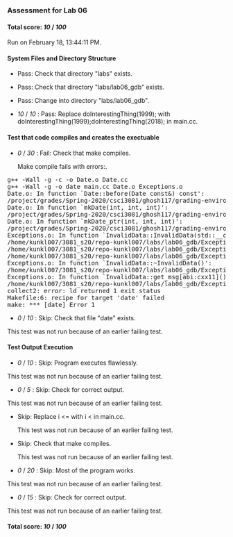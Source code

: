 ### Assessment for Lab 06

#### Total score: _10_ / _100_

Run on February 18, 13:44:11 PM.


#### System Files and Directory Structure

+ Pass: Check that directory "labs" exists.

+ Pass: Check that directory "labs/lab06_gdb" exists.

+ Pass: Change into directory "labs/lab06_gdb".

+  _10_ / _10_ : Pass: Replace doInterestingThing(1999); with doInterestingThing(1999);doInterestingThing(2018); in main.cc.




#### Test that code compiles and creates the exectuable

+  _0_ / _30_ : Fail: Check that make compiles.

    Make compile fails with errors:.
<pre>g++ -Wall -g -c -o Date.o Date.cc
g++ -Wall -g -o date main.cc Date.o Exceptions.o
Date.o: In function `Date::before(Date const&) const':
/project/grades/Spring-2020/csci3081/ghosh117/grading-environment/grading-scripts/grading/Lab_06_Assessment_section20/repo-kunkl007/labs/lab06_gdb/Date.cc:127: undefined reference to `InvalidData::InvalidData(std::string)'
Date.o: In function `mkDate(int, int, int)':
/project/grades/Spring-2020/csci3081/ghosh117/grading-environment/grading-scripts/grading/Lab_06_Assessment_section20/repo-kunkl007/labs/lab06_gdb/Date.cc:157: undefined reference to `InvalidData::InvalidData(std::string)'
Date.o: In function `mkDate_ptr(int, int, int)':
/project/grades/Spring-2020/csci3081/ghosh117/grading-environment/grading-scripts/grading/Lab_06_Assessment_section20/repo-kunkl007/labs/lab06_gdb/Date.cc:169: undefined reference to `InvalidData::InvalidData(std::string)'
Exceptions.o: In function `InvalidData::InvalidData(std::__cxx11::basic_string<char, std::char_traits<char>, std::allocator<char> >)':
/home/kunkl007/3081_s20/repo-kunkl007/labs/lab06_gdb/Exceptions.cc:17: undefined reference to `std::__cxx11::basic_string<char, std::char_traits<char>, std::allocator<char> >::basic_string()'
/home/kunkl007/3081_s20/repo-kunkl007/labs/lab06_gdb/Exceptions.cc:18: undefined reference to `std::__cxx11::basic_string<char, std::char_traits<char>, std::allocator<char> >::operator=(std::__cxx11::basic_string<char, std::char_traits<char>, std::allocator<char> > const&)'
/home/kunkl007/3081_s20/repo-kunkl007/labs/lab06_gdb/Exceptions.cc:17: undefined reference to `std::__cxx11::basic_string<char, std::char_traits<char>, std::allocator<char> >::~basic_string()'
Exceptions.o: In function `InvalidData::~InvalidData()':
/home/kunkl007/3081_s20/repo-kunkl007/labs/lab06_gdb/Exceptions.cc:21: undefined reference to `std::__cxx11::basic_string<char, std::char_traits<char>, std::allocator<char> >::~basic_string()'
Exceptions.o: In function `InvalidData::get_msg[abi:cxx11]()':
/home/kunkl007/3081_s20/repo-kunkl007/labs/lab06_gdb/Exceptions.cc:25: undefined reference to `std::__cxx11::basic_string<char, std::char_traits<char>, std::allocator<char> >::basic_string(std::__cxx11::basic_string<char, std::char_traits<char>, std::allocator<char> > const&)'
collect2: error: ld returned 1 exit status
Makefile:6: recipe for target 'date' failed
make: *** [date] Error 1
</pre>



+  _0_ / _10_ : Skip: Check that file "date" exists.

  This test was not run because of an earlier failing test.


#### Test Output Execution

+  _0_ / _10_ : Skip: Program executes flawlessly.

  This test was not run because of an earlier failing test.

+  _0_ / _5_ : Skip: Check for correct output.

  This test was not run because of an earlier failing test.

+ Skip: Replace i <= with i < in main.cc.

  This test was not run because of an earlier failing test.

+ Skip: Check that make compiles.

  This test was not run because of an earlier failing test.

+  _0_ / _20_ : Skip: Most of the program works.

  This test was not run because of an earlier failing test.

+  _0_ / _15_ : Skip: Check for correct output.

  This test was not run because of an earlier failing test.

#### Total score: _10_ / _100_

